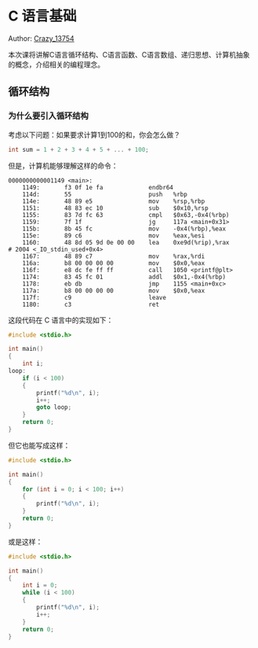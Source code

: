 # C 语言基础

Author: [Crazy_13754](https://github.com/Crazy-13754)

本次课将讲解C语言循环结构、C语言函数、C语言数组、递归思想、计算机抽象的概念，介绍相关的编程理念。

## 循环结构

### 为什么要引入循环结构

考虑以下问题：如果要求计算1到100的和，你会怎么做？

```c
int sum = 1 + 2 + 3 + 4 + 5 + ... + 100;
```

但是，计算机能够理解这样的命令：
```armasm
0000000000001149 <main>:
    1149:       f3 0f 1e fa             endbr64
    114d:       55                      push   %rbp
    114e:       48 89 e5                mov    %rsp,%rbp
    1151:       48 83 ec 10             sub    $0x10,%rsp
    1155:       83 7d fc 63             cmpl   $0x63,-0x4(%rbp)
    1159:       7f 1f                   jg     117a <main+0x31>
    115b:       8b 45 fc                mov    -0x4(%rbp),%eax
    115e:       89 c6                   mov    %eax,%esi
    1160:       48 8d 05 9d 0e 00 00    lea    0xe9d(%rip),%rax        # 2004 <_IO_stdin_used+0x4>
    1167:       48 89 c7                mov    %rax,%rdi
    116a:       b8 00 00 00 00          mov    $0x0,%eax
    116f:       e8 dc fe ff ff          call   1050 <printf@plt>
    1174:       83 45 fc 01             addl   $0x1,-0x4(%rbp)
    1178:       eb db                   jmp    1155 <main+0xc>
    117a:       b8 00 00 00 00          mov    $0x0,%eax
    117f:       c9                      leave
    1180:       c3                      ret

```

这段代码在 C 语言中的实现如下：

```c
#include <stdio.h>

int main()
{
    int i;
loop:
    if (i < 100)
    {
        printf("%d\n", i);
        i++;
        goto loop;
    }
    return 0;
}
```

但它也能写成这样：

```c
#include <stdio.h>

int main()
{
    for (int i = 0; i < 100; i++)
    {
        printf("%d\n", i);
    }
    return 0;
}
```

或是这样：

```c
#include <stdio.h>

int main()
{
    int i = 0;
    while (i < 100)
    {
        printf("%d\n", i);
        i++;
    }
    return 0;
}
```